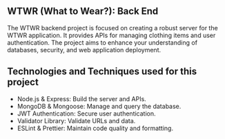 ## WTWR (What to Wear?): Back End

The WTWR backend project is focused on creating a robust server for the WTWR application. 
It provides APIs for managing clothing items and user authentication. 
The project aims to enhance your understanding of databases, security, and web application deployment.



## Technologies and Techniques used for this project

- Node.js & Express: Build the server and APIs.
- MongoDB & Mongoose: Manage and query the database.
- JWT Authentication: Secure user authentication.
- Validator Library: Validate URLs and data.
- ESLint & Prettier: Maintain code quality and formatting.
